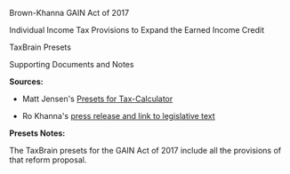 Brown-Khanna GAIN Act of 2017

Individual Income Tax Provisions to Expand the Earned Income Credit

TaxBrain Presets

Supporting Documents and Notes

**Sources:**

- Matt Jensen's [Presets for Tax-Calculator](https://github.com/open-source-economics/Tax-Calculator/blob/master/taxcalc/reforms/BrownKhanna.json)

- Ro Khanna's [press release and link to legislative text](https://khanna.house.gov/media/press-releases/release-sen-sherrod-brown-and-rep-ro-khanna-introduce-landmark-legislation)

**Presets Notes:**

The TaxBrain presets for the GAIN Act of 2017 include all the
provisions of that reform proposal.
